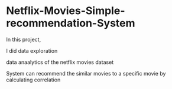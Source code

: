 # Netflix-Movies-Simple-recommendation-System

In this project,

I did data exploration

data anaalytics of the netflix movies dataset

System can recommend the similar movies to a specific movie by calculating correlation
